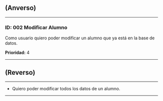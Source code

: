 ## (Anverso)

---

### **ID**: 002 **Modificar Alumno**

Como usuario quiero poder modificar un alumno que ya está en la base de datos.  

**Prioridad:** 4

---

## (Reverso)

---

* Quiero poder modificar todos los datos de un alumno.

---
